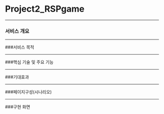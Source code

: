 # Project2_RSPgame

------------------------------
### 서비스 개요

------------------------------
###서비스 목적

------------------------------
###핵심 기술 및 주요 기능


------------------------------
###기대효과

------------------------------
###페이지구성(시나리오)

------------------------------

###구현 화면

